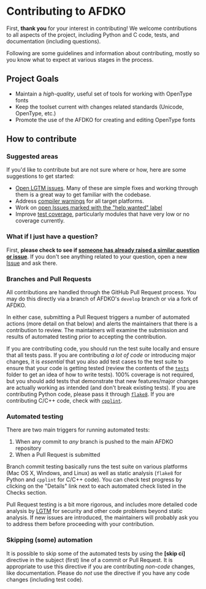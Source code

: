 # Contributing to AFDKO

First, **thank you** for your interest in contributing! We welcome contributions to all aspects of the project, including Python and C code, tests, and documentation (including questions).

Following are some guidelines and information about contributing, mostly so you know what to expect at various stages in the process.

## Project Goals
 - Maintain a _high-quality_, useful set of tools for working with OpenType fonts
 - Keep the toolset current with changes related standards (Unicode, OpenType, etc.)
 - Promote the use of the AFDKO for creating and editing OpenType fonts

## How to contribute

### Suggested areas
If you'd like to contribute but are not sure where or how, here are some suggestions to get started:
 - [Open LGTM issues](https://lgtm.com/projects/g/adobe-type-tools/afdko/alerts/?mode=list). Many of these are simple fixes and working through them is a great way to get familiar with the codebase.
 - Address [compiler warnings](https://github.com/adobe-type-tools/afdko/issues/633) for all target platforms.
 - Work on [open Issues marked with the "help wanted" label](https://github.com/adobe-type-tools/afdko/issues?q=is%3Aissue+label%3A%22help+wanted%22+is%3Aopen)
 - Improve [test coverage](https://codecov.io/gh/adobe-type-tools/afdko/branch/develop), particularly modules that have very low or no coverage currently.

### What if I just have a question?
First, **please check to see if [someone has already raised a similar question or issue](https://github.com/adobe-type-tools/afdko/issues?utf8=%E2%9C%93&q=is%3Aissue)**. If you don't see anything related to your question, open a new [Issue](https://github.com/adobe-type-tools/afdko/issues/new) and ask there.

### Branches and Pull Requests
All contributions are handled through the GitHub Pull Request process. You may do this directly via a branch of AFDKO's `develop` branch or via a fork of AFDKO.

In either case, submitting a Pull Request triggers a number of automated actions (more detail on that below) and alerts the maintainers that there is a contribution to review. The maintainers will examine the submission and results of automated testing prior to accepting the contribution.

If you are contributing code, you should run the test suite locally and ensure that all tests pass. If you are contributing _a lot of code_ or introducing major changes, it is *essential* that you also add test cases to the test suite to ensure that your code is getting tested (review the contents of the [`tests`](./tests/) folder to get an idea of how to write tests). 100% coverage is not required, but you should add tests that demonstrate that new features/major changes are actually working as intended (and don't break existing tests). If you are contributing Python code, please pass it through [`flake8`](http://flake8.pycqa.org/en/latest/). If you are contributing C/C++ code, check with [`cpplint`](https://github.com/cpplint/cpplint).

### Automated testing
There are two main triggers for running automated tests:
 1. When any commit to _any_ branch is pushed to the main AFDKO repository
 2. When a Pull Request is submitted
 
Branch commit testing basically runs the test suite on various platforms (Mac OS X, Windows, and Linux) as well as static analysis (`flake8` for Python and `cpplint` for C/C++ code). You can check test progress by clicking on the "Details" link next to each automated check listed in the Checks section.

Pull Request testing is a bit more rigorous, and includes more detailed code analysis by [LGTM](https://lgtm.com/projects/g/adobe-type-tools/afdko/alerts/?mode=list) for security and other code problems beyond static analysis. If new issues are introduced, the maintainers will probably ask you to address them before proceeding with your contribution.

### Skipping (some) automation
It is possible to skip some of the automated tests by using the **[skip ci]** directive in the subject (first) line of a commit or Pull Request. It is appropriate to use this directive if you are contributing _non-code_ changes, like documentation. Please do _not_ use the directive if you have any code changes (including test code).
